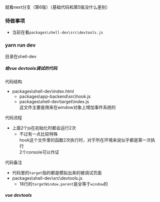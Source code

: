 就看next分支（第6版）（基础代码和第5版没什么差别）





### 待做事项

- 当前在看`packages\shell-dev\src\devtools.js  `



### yarn run dev

目录在shell-dev

##### 给vue devtools调试的代码



代码结构

- packages\shell-dev\index.html  
  - packages\app-backend\src\hook.js
  - packages\shell-dev\target\index.js  
    这文件主要是用来在window对象上增加事件系统的



代码流程

- 上面2个js在初始化时都会运行2次  
  - 不过有一点比较特殊  
    hook这个文件里的函数2次执行时，对于所在环境来说似乎都是第一次执行  
    2个console可以作证



代码备注

- 代码里的`target`指的都是模拟出来的被调试页面
- packages\shell-dev\src\devtools.js  
  - 18行的`targetWindow.parent`是全等于`window`的





##### vue devtools